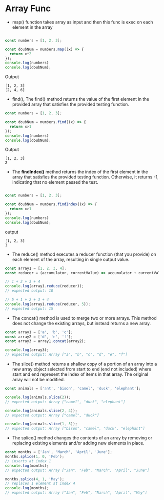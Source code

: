 # Array Func

- map() function takes array as input and then this func is exec on each element in the array

```js

const numbers = [1, 2, 3];

const doubNum = numbers.map((x) => {
  return x*2
});
console.log(numbers)
console.log(doubNum);
```
Output
```
[1, 2, 3]
[2, 4, 6]
```
- find(), The find() method returns the value of the first element in the provided array that satisfies the provided testing function.

```js
const numbers = [1, 2, 3];

const doubNum = numbers.find((x) => {
  return x>1
});
console.log(numbers)
console.log(doubNum);
```
Output
```
[1, 2, 3]
2
```
- The **findIndex()** method returns the index of the first element in the array that satisfies the provided testing function. Otherwise, it returns -1, indicating that no element passed the test.

```js

const numbers = [1, 2, 3];

const doubNum = numbers.findIndex((x) => {
  return x>1
});
console.log(numbers)
console.log(doubNum);
```
output
```
[1, 2, 3]
1
```
- The reduce() method executes a reducer function (that you provide) on each element of the array, resulting in single output value.

```js
const array1 = [1, 2, 3, 4];
const reducer = (accumulator, currentValue) => accumulator + currentValue;

// 1 + 2 + 3 + 4
console.log(array1.reduce(reducer));
// expected output: 10

// 5 + 1 + 2 + 3 + 4
console.log(array1.reduce(reducer, 5));
// expected output: 15

```
- The concat() method is used to merge two or more arrays. This method does not change the existing arrays, but instead returns a new array.

```js
const array1 = ['a', 'b', 'c'];
const array2 = ['d', 'e', 'f'];
const array3 = array1.concat(array2);

console.log(array3);
// expected output: Array ["a", "b", "c", "d", "e", "f"]

```

- The slice() method returns a shallow copy of a portion of an array into a new array object selected from start to end (end not included) where start and end represent the index of items in that array. The original array will not be modified.

```js
const animals = ['ant', 'bison', 'camel', 'duck', 'elephant'];

console.log(animals.slice(2));
// expected output: Array ["camel", "duck", "elephant"]

console.log(animals.slice(2, 4));
// expected output: Array ["camel", "duck"]

console.log(animals.slice(1, 5));
// expected output: Array ["bison", "camel", "duck", "elephant"]

```
- The splice() method changes the contents of an array by removing or replacing existing elements and/or adding new elements in place.

```js
const months = ['Jan', 'March', 'April', 'June'];
months.splice(1, 0, 'Feb');
// inserts at index 1
console.log(months);
// expected output: Array ["Jan", "Feb", "March", "April", "June"]

months.splice(4, 1, 'May');
// replaces 1 element at index 4
console.log(months);
// expected output: Array ["Jan", "Feb", "March", "April", "May"]
```